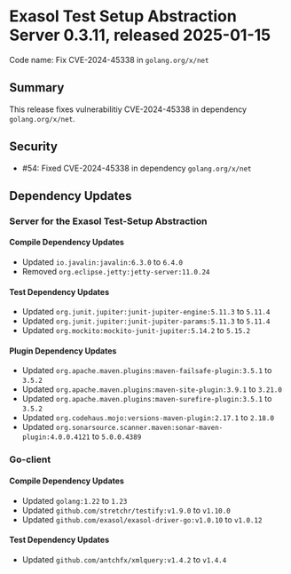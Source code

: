 # Exasol Test Setup Abstraction Server 0.3.11, released 2025-01-15

Code name: Fix CVE-2024-45338 in `golang.org/x/net`

## Summary

This release fixes vulnerabilitiy CVE-2024-45338 in dependency `golang.org/x/net`.

## Security

* #54: Fixed CVE-2024-45338 in dependency `golang.org/x/net`


## Dependency Updates

### Server for the Exasol Test-Setup Abstraction

#### Compile Dependency Updates

* Updated `io.javalin:javalin:6.3.0` to `6.4.0`
* Removed `org.eclipse.jetty:jetty-server:11.0.24`

#### Test Dependency Updates

* Updated `org.junit.jupiter:junit-jupiter-engine:5.11.3` to `5.11.4`
* Updated `org.junit.jupiter:junit-jupiter-params:5.11.3` to `5.11.4`
* Updated `org.mockito:mockito-junit-jupiter:5.14.2` to `5.15.2`

#### Plugin Dependency Updates

* Updated `org.apache.maven.plugins:maven-failsafe-plugin:3.5.1` to `3.5.2`
* Updated `org.apache.maven.plugins:maven-site-plugin:3.9.1` to `3.21.0`
* Updated `org.apache.maven.plugins:maven-surefire-plugin:3.5.1` to `3.5.2`
* Updated `org.codehaus.mojo:versions-maven-plugin:2.17.1` to `2.18.0`
* Updated `org.sonarsource.scanner.maven:sonar-maven-plugin:4.0.0.4121` to `5.0.0.4389`

### Go-client

#### Compile Dependency Updates

* Updated `golang:1.22` to `1.23`
* Updated `github.com/stretchr/testify:v1.9.0` to `v1.10.0`
* Updated `github.com/exasol/exasol-driver-go:v1.0.10` to `v1.0.12`

#### Test Dependency Updates

* Updated `github.com/antchfx/xmlquery:v1.4.2` to `v1.4.4`
